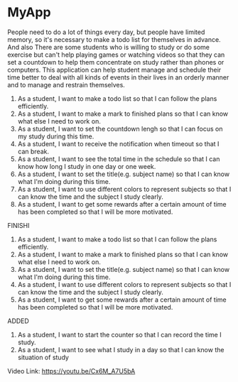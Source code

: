 # MyApp
People need to do a lot of things every day, but people have limited memory, so it's necessary to make a todo list for themselves in advance. And also There are some students who is willing to study or do some exercise but can't help playing games or watching videos so that they can set a countdown to help them concentrate on study rather than phones or computers. This application can help student manage and schedule their time better to deal with all kinds of events in their lives in an orderly manner and to manage and restrain themselves.

1. As a student, I want to make a todo list so that I can follow the plans efficiently.
2. As a student, I want to make a mark to finished plans so that I can know what else I need to work on.
3. As a student, I want to set the countdown lengh so that I can focus on my study during this time.
4. As a student, I want to receive the notification when timeout so that I can break.
5. As a student, I want to see the total time in the schedule so that I can know how long I study in one day or one week.
6. As a student, I want to set the title(e.g. subject name) so that I can know what I'm doing during this time. 
7. As a student, I want to use different colors to represent subjects so that I can know the time and the subject I study clearly.
8. As a student, I want to get some rewards after a certain amount of time has been completed so that I will be more motivated.


FINISHI
1. As a student, I want to make a todo list so that I can follow the plans efficiently.
2. As a student, I want to make a mark to finished plans so that I can know what else I need to work on.
6. As a student, I want to set the title(e.g. subject name) so that I can know what I'm doing during this time. 
7. As a student, I want to use different colors to represent subjects so that I can know the time and the subject I study clearly.
8. As a student, I want to get some rewards after a certain amount of time has been completed so that I will be more motivated.

ADDED
1. As a student, I want to start the counter so that I can record the time I study.
2. As a student, I want to see what I study in a day so that I can know the situation of study

Video Link: https://youtu.be/Cx6M_A7U5bA
